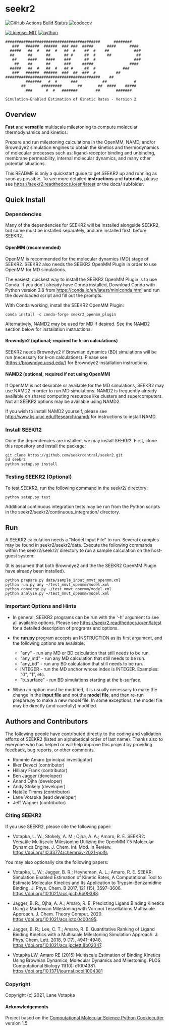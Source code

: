 seekr2
==============================
[//]: # (Badges)
[![GitHub Actions Build Status](https://github.com/seekrcentral/seekr2/workflows/CI/badge.svg)](https://github.com/seekrcentral/seekr2/actions?query=workflow%3ACI)
[![codecov](https://codecov.io/gh/seekrcentral/seekr2/branch/master/graph/badge.svg)](https://codecov.io/gh/seekrcentral/seekr2/branch/master)


[![License: MIT](https://img.shields.io/badge/License-MIT-yellow.svg)](https://opensource.org/licenses/MIT) [![python](https://img.shields.io/badge/python-3.8-blue.svg)](https://www.python.org/)


```
##########################################      ########
   ###   ######  ######  ### ###  #####      ####      ####
  #####   ##  #   ##  #   ##  #    ##  #    ##           ###
  ##      ##      ##      ## #     ##  #     ##           ##
   ##     ####    ####    ###      ##  #                 ###
    ##    ##      ##      ###     #####                ####
  #####   ##  #   ##  #   ## #     ##  #            ###
   ###   ######  ######  ###  ##  ###  #         ## 
##########################################    ##
         #######   #  #      ###           ##            #
       ##       #########       ##       ##  ####    #####
         ###      #  #   #######        ##       #######

Simulation-Enabled Estimation of Kinetic Rates - Version 2
```

## Overview
**Fast** and **versatile** multiscale milestoning to compute molecular 
thermodynamics and kinetics.

Prepare and run milestoning calculations in the OpenMM, NAMD, and/or Browndye2
simulation engines to obtain the kinetics and thermodynamics of molecular 
processes such as: ligand-receptor binding and unbinding, membrane 
permeability, internal molecular dynamics, and many other potential 
situations.

This README is only a quickstart guide to get SEEKR2 up and running as soon as
possible. To see more detailed **instructions** and **tutorials**, please see 
https://seekr2.readthedocs.io/en/latest or the docs/ subfolder.

## Quick Install

### Dependencies
Many of the dependencies for SEEKR2 will be installed alongside SEEKR2, but
some must be installed separately, and are installed first, before SEEKR2.

#### OpenMM (recommended)

OpenMM is recommended for the molecular dynamics (MD) stage of SEEKR2. SEEKR2 
also needs the SEEKR2 OpenMM Plugin in order to use OpenMM for MD simulations.

The easiest, quickest way to install the SEEKR2 OpenMM Plugin is to use
Conda. If you don't already have Conda installed, Download Conda with 
Python version 3.8 from 
https://conda.io/en/latest/miniconda.html and run the downloaded script and 
fill out the prompts. 

With Conda working, install the SEEKR2 OpenMM Plugin:

```
conda install -c conda-forge seekr2_openmm_plugin
```

Alternatively, NAMD2 may be used for MD if desired. See the NAMD2 section
below for installation instructions.

#### Browndye2 (optional; required for k-on calculations)

SEEKR2 needs Browndye2 if Brownian dynamics (BD) simulations will be run 
(necessary for k-on calculations). Please see (https://browndye.ucsd.edu/) 
for Browndye2 installation instructions.

#### NAMD2 (optional, required if not using OpenMM)

If OpenMM is not desirable or available for the MD simulations, SEEKR2 may 
use NAMD2 in order to run MD simulations. NAMD2 is frequently already 
available on shared computing resources like clusters and supercomputers.
Not all SEEKR2 options may be available using NAMD2.

If you wish to install NAMD2 yourself, please see 
http://www.ks.uiuc.edu/Research/namd/ for instructions to install NAMD.

### Install SEEKR2

Once the dependencies are installed, we may install SEEKR2. First, clone this 
repository and install the package:

```
git clone https://github.com/seekrcentral/seekr2.git
cd seekr2
python setup.py install
```

### Testing SEEKR2 (Optional)
To test SEEKR2, run the following command in the seekr2/ directory:

```
python setup.py test
```

Additional continuous integration tests may be run from the Python scripts in 
the seekr2/seekr2/continuous_integration/ directory.

## Run

A SEEKR2 calculation needs a "Model Input File" to run. Several examples may
be found in seekr2/seekr2/data. Execute the following commands within the 
seekr2/seekr2/ directory to run a sample calculation on the host-guest system:

(It is assumed that both Browndye2 and the the SEEKR2 OpenMM Plugin have
already been installed).

```
python prepare.py data/sample_input_mmvt_openmm.xml
python run.py any ~/test_mmvt_openmm/model.xml
python converge.py ~/test_mmvt_openmm/model.xml
python analyze.py ~/test_mmvt_openmm/model.xml
```

### Important Options and Hints

* In general, SEEKR2 programs can be run with the '-h' argument to see all
available options. Please see https://seekr2.readthedocs.io/en/latest for a
detailed description of programs and options.

* the **run.py** program accepts an INSTRUCTION as its first argument, and
the following options are available:
  * "any" - run any MD or BD calculation that still needs to be run.
  * "any_md" - run any MD calculation that still needs to be run.
  * "any_bd" - run any BD calculation that still needs to be run.
  * INTEGER - run the MD anchor whose index is INTEGER. Examples: "0", "1", etc.
  * "b_surface" - run BD simulations starting at the b-surface.

* When an option must be modified, it is usually necessary to make the change
in the **input file** and not the **model file**, and then re-run 
prepare.py to make a new model file. In some exceptions, the model file may be
directly (and carefully) modified.



## Authors and Contributors

The following people have contributed directly to the coding and validation
efforts of SEEKR2 (listed an alphabetical order of last name). 
Thanks also to everyone who has helped or will help improve this project by 
providing feedback, bug reports, or other comments.

* Rommie Amaro (principal investigator)
* Ilker Deveci (contributor)
* Hilliary Frank (contributor)
* Ben Jagger (developer)
* Anand Ojha (developer)
* Andy Stokely (developer)
* Natalie Timms (contributor)
* Lane Votapka (lead developer)
* Jeff Wagner (contributor)

### Citing SEEKR2

If you use SEEKR2, please cite the following paper:

* Votapka, L. W.; Stokely, A. M.; Ojha, A. A.; Amaro, R. E. SEEKR2: Versatile Multiscale Milestoning Utilizing the OpenMM 7.5 Molecular Dynamics Engine. J. Chem. Inf. Mod. In Review. https://doi.org/10.33774/chemrxiv-2021-pplfs

You may also optionally cite the following papers:

* Votapka, L. W.; Jagger, B. R.; Heyneman, A. L.; Amaro, R. E. SEEKR: Simulation Enabled Estimation of Kinetic Rates, A Computational Tool to Estimate Molecular Kinetics and Its Application to Trypsin–Benzamidine Binding. J. Phys. Chem. B 2017, 121 (15), 3597–3606. https://doi.org/10.1021/acs.jpcb.6b09388. 

* Jagger, B. R.; Ojha, A. A.; Amaro, R. E. Predicting Ligand Binding Kinetics Using a Markovian Milestoning with Voronoi Tessellations Multiscale Approach. J. Chem. Theory Comput. 2020. https://doi.org/10.1021/acs.jctc.0c00495. 

* Jagger, B. R.; Lee, C. T.; Amaro, R. E. Quantitative Ranking of Ligand Binding Kinetics with a Multiscale Milestoning Simulation Approach. J. Phys. Chem. Lett. 2018, 9 (17), 4941–4948. https://doi.org/10.1021/acs.jpclett.8b02047. 

* Votapka LW, Amaro RE (2015) Multiscale Estimation of Binding Kinetics Using Brownian Dynamics, Molecular Dynamics and Milestoning. PLOS Computational Biology 11(10): e1004381. https://doi.org/10.1371/journal.pcbi.1004381

### Copyright

Copyright (c) 2021, Lane Votapka


#### Acknowledgements
 
Project based on the 
[Computational Molecular Science Python Cookiecutter](https://github.com/molssi/cookiecutter-cms) version 1.5.

